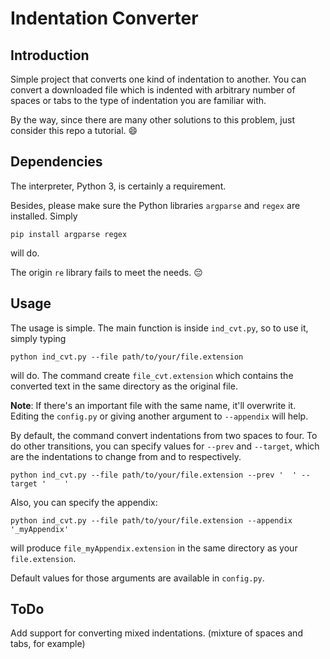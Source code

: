 # Indentation Converter

## Introduction

Simple project that converts one kind of indentation to another. You can convert a downloaded file which is indented with arbitrary number of spaces or tabs to the type of indentation you are familiar with.

By the way, since there are many other solutions to this problem, just consider this repo a tutorial. :smile:

## Dependencies

The interpreter, Python 3, is certainly a requirement.

Besides, please make sure the Python libraries `argparse` and `regex` are installed. Simply

```shell
pip install argparse regex
```

will do.

The origin `re` library fails to meet the needs. :pensive:

## Usage

The usage is simple. The main function is inside `ind_cvt.py`, so to use it, simply typing

```shell
python ind_cvt.py --file path/to/your/file.extension
```

will do. The command create `file_cvt.extension` which contains the converted text in the same directory as the original file.

**Note**: If there's an important file with the same name, it'll overwrite it. Editing the `config.py` or giving another argument to `--appendix` will help.

By default, the command convert indentations from two spaces to four. To do other transitions, you can specify values for `--prev` and `--target`, which are the indentations to change from and to respectively.

```shell
python ind_cvt.py --file path/to/your/file.extension --prev '  ' --target '    '
```

Also, you can specify the appendix:

```shell
python ind_cvt.py --file path/to/your/file.extension --appendix '_myAppendix'
```

will produce `file_myAppendix.extension` in the same directory as your `file.extension`.

Default values for those arguments are available in `config.py`.

## ToDo

Add support for converting mixed indentations. (mixture of spaces and tabs, for example)

